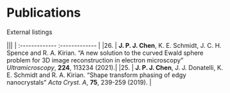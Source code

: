 # Publications

External listings

|||
| :------------- :------------- |
|26. |   **J. P. J. Chen**, K. E. Schmidt, J. C. H. Spence and R. A. Kirian. “A new solution to the curved Ewald sphere problem for 3D image reconstruction in electron microscopy” _Ultramicroscopy_, **224**, 113234 (2021).| 
|25. | **J. P. J. Chen**, J. J. Donatelli, K. E. Schmidt and R. A. Kirian. “Shape transform phasing of edgy nanocrystals” _Acta Cryst. A_, **75**, 239-259 (2019). |

